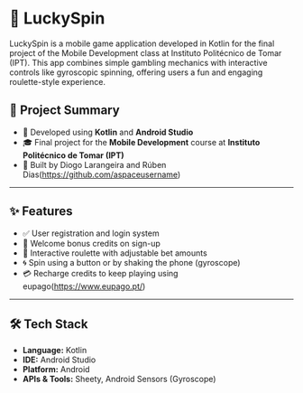 # 🎰 LuckySpin

LuckySpin is a mobile game application developed in Kotlin for the final project of the Mobile Development class at Instituto Politécnico de Tomar (IPT). This app combines simple gambling mechanics with interactive controls like gyroscopic spinning, offering users a fun and engaging roulette-style experience.

## 🧠 Project Summary

- 📱 Developed using **Kotlin** and **Android Studio**
- 🎓 Final project for the **Mobile Development** course at **Instituto Politécnico de Tomar (IPT)**
- 👥 Built by Diogo Larangeira and Rúben Dias(https://github.com/aspaceusername)

---

## ✨ Features

- ✅ User registration and login system
- 🎁 Welcome bonus credits on sign-up
- 🎡 Interactive roulette with adjustable bet amounts
- 🌀 Spin using a button or by shaking the phone (gyroscope)
- 💳 Recharge credits to keep playing using eupago(https://www.eupago.pt/)

---

## 🛠️ Tech Stack

- **Language:** Kotlin
- **IDE:** Android Studio
- **Platform:** Android
- **APIs & Tools:** Sheety, Android Sensors (Gyroscope)



